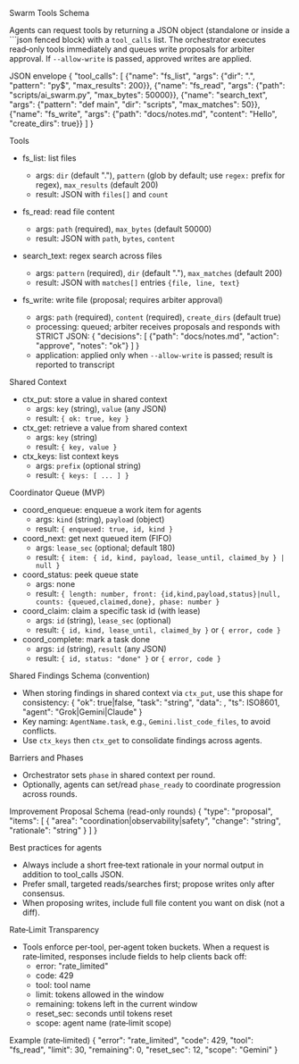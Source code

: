 Swarm Tools Schema

Agents can request tools by returning a JSON object (standalone or inside a ```json fenced block) with a `tool_calls` list. The orchestrator executes read‑only tools immediately and queues write proposals for arbiter approval. If `--allow-write` is passed, approved writes are applied.

JSON envelope
{
  "tool_calls": [
    {"name": "fs_list", "args": {"dir": ".", "pattern": "py$", "max_results": 200}},
    {"name": "fs_read", "args": {"path": "scripts/ai_swarm.py", "max_bytes": 50000}},
    {"name": "search_text", "args": {"pattern": "def main", "dir": "scripts", "max_matches": 50}},
    {"name": "fs_write", "args": {"path": "docs/notes.md", "content": "Hello", "create_dirs": true}}
  ]
}

Tools
- fs_list: list files
  - args: `dir` (default "."), `pattern` (glob by default; use `regex:` prefix for regex), `max_results` (default 200)
  - result: JSON with `files[]` and `count`

- fs_read: read file content
  - args: `path` (required), `max_bytes` (default 50000)
  - result: JSON with `path`, `bytes`, `content`

- search_text: regex search across files
  - args: `pattern` (required), `dir` (default "."), `max_matches` (default 200)
  - result: JSON with `matches[]` entries `{file, line, text}`

- fs_write: write file (proposal; requires arbiter approval)
  - args: `path` (required), `content` (required), `create_dirs` (default true)
  - processing: queued; arbiter receives proposals and responds with STRICT JSON:
    {
      "decisions": [
        {"path": "docs/notes.md", "action": "approve", "notes": "ok"}
      ]
    }
  - application: applied only when `--allow-write` is passed; result is reported to transcript

Shared Context
- ctx_put: store a value in shared context
  - args: `key` (string), `value` (any JSON)
  - result: `{ ok: true, key }`
- ctx_get: retrieve a value from shared context
  - args: `key` (string)
  - result: `{ key, value }`
- ctx_keys: list context keys
  - args: `prefix` (optional string)
  - result: `{ keys: [ ... ] }`

Coordinator Queue (MVP)
- coord_enqueue: enqueue a work item for agents
  - args: `kind` (string), `payload` (object)
  - result: `{ enqueued: true, id, kind }`
- coord_next: get next queued item (FIFO)
  - args: `lease_sec` (optional; default 180)
  - result: `{ item: { id, kind, payload, lease_until, claimed_by } | null }`
- coord_status: peek queue state
  - args: none
  - result: `{ length: number, front: {id,kind,payload,status}|null, counts: {queued,claimed,done}, phase: number }`
- coord_claim: claim a specific task id (with lease)
  - args: `id` (string), `lease_sec` (optional)
  - result: `{ id, kind, lease_until, claimed_by }` or `{ error, code }`
- coord_complete: mark a task done
  - args: `id` (string), `result` (any JSON)
  - result: `{ id, status: "done" }` or `{ error, code }`

Shared Findings Schema (convention)
- When storing findings in shared context via `ctx_put`, use this shape for consistency:
  { "ok": true|false, "task": "string", "data": <any JSON>, "ts": ISO8601, "agent": "Grok|Gemini|Claude" }
- Key naming: `AgentName.task`, e.g., `Gemini.list_code_files`, to avoid conflicts.
- Use `ctx_keys` then `ctx_get` to consolidate findings across agents.

Barriers and Phases
- Orchestrator sets `phase` in shared context per round.
- Optionally, agents can set/read `phase_ready` to coordinate progression across rounds.

Improvement Proposal Schema (read-only rounds)
{ "type": "proposal", "items": [ { "area": "coordination|observability|safety", "change": "string", "rationale": "string" } ] }

Best practices for agents
- Always include a short free‑text rationale in your normal output in addition to tool_calls JSON.
- Prefer small, targeted reads/searches first; propose writes only after consensus.
- When proposing writes, include full file content you want on disk (not a diff).

Rate‑Limit Transparency
- Tools enforce per‑tool, per‑agent token buckets. When a request is rate‑limited, responses include fields to help clients back off:
  - error: "rate_limited"
  - code: 429
  - tool: tool name
  - limit: tokens allowed in the window
  - remaining: tokens left in the current window
  - reset_sec: seconds until tokens reset
  - scope: agent name (rate‑limit scope)

Example (rate‑limited)
{
  "error": "rate_limited",
  "code": 429,
  "tool": "fs_read",
  "limit": 30,
  "remaining": 0,
  "reset_sec": 12,
  "scope": "Gemini"
}

